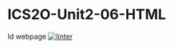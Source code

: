 # ICS2O-Unit2-06-HTML
Id webpage
[![linter](https://github.com/andyreya/ICS2O-Unit2-06-HTML/workflows/linter/badge.svg)](https://github.com/marketplace/actions/super-linter)      

